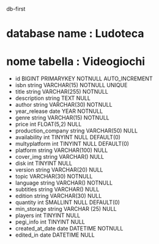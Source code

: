 db-first
<!-- Istruzioni:
Create un file di testo per descrivere un database di un negozio di videogiochi.
Strutturate il file come fatto oggi in classe.  Specificate: il nome del database, la tabella e le potenziali colonne con i tipi di dato. -->

# database name : Ludoteca
# nome tabella : Videogiochi

- id BIGINT PRIMARYKEY NOTNULL AUTO_INCREMENT
- isbn string VARCHAR(15) NOTNULL UNIQUE
- title string VARCHAR(255) NOTNULL
- description string TEXT NULL
- author string VARCHAR(30) NOTNULL
- year_release date YEAR NOTNULL
- genre string VARCHAR(15) NOTNULL
- price int FLOAT(5,2) NULL
- production_company string VARCHAR(50) NULL
- availability int TINYINT NULL DEFAULT(0)
- multyplatform int TINYINT NULL DEFAULT(0)
- platform string VARCHAR(100) NULL 
- cover_img string VARCHAR() NULL
- disk int TINYINT NULL
- version string VARCHAR(20) NULL <!-- disk or digital-->
- topic VARCHAR(30) NOTNULL
- language string VARCHAR() NOTNULL
- subtitles string VARCHAR() NULL
- edition string VARCHAR(30) NULL
- quantity int SMALLINT NULL DEFAULT(0)
- min_storage string VARCHAR (25) NULL
- players int TINYINT NULL
- pegi_info int TINYINT NULL
- created_at_date date DATETIME NOTNULL
- edited_in date DATETIME NULL